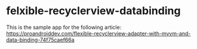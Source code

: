 # felxible-recyclerview-databinding

This is the sample app for the following article:
https://proandroiddev.com/flexible-recyclerview-adapter-with-mvvm-and-data-binding-74f75caef66a
